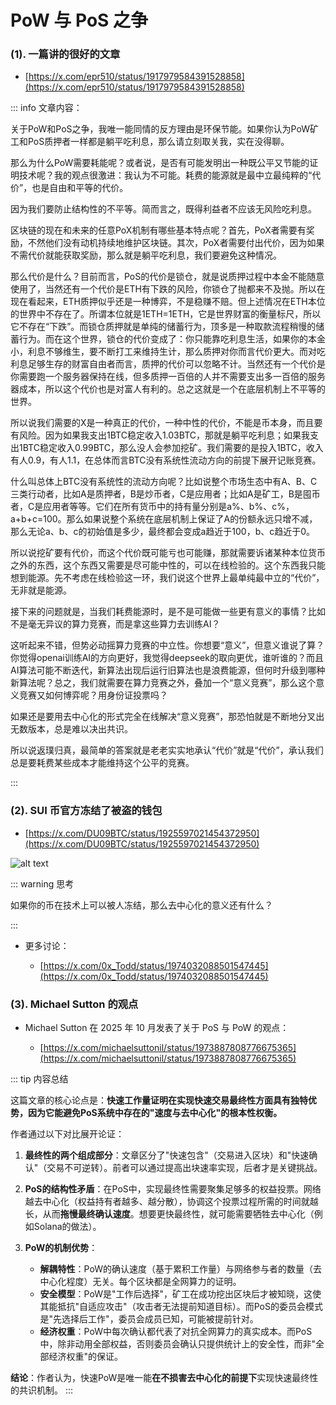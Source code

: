 
# PoW 与 PoS 之争

### (1). 一篇讲的很好的文章

- [https://x.com/epr510/status/1917979584391528858](https://x.com/epr510/status/1917979584391528858)

::: info 文章内容：

关于PoW和PoS之争，我唯一能同情的反方理由是环保节能。如果你认为PoW矿工和PoS质押者一样都是躺平吃利息，那么请立刻取关我，实在没得聊。

那么为什么PoW需要耗能呢？或者说，是否有可能发明出一种既公平又节能的证明技术呢？我的观点很激进：我认为不可能。耗费的能源就是最中立最纯粹的“代价”，也是自由和平等的代价。

因为我们要防止结构性的不平等。简而言之，既得利益者不应该无风险吃利息。

区块链的现在和未来的任意PoX机制有哪些基本特点呢？首先，PoX者需要有奖励，不然他们没有动机持续地维护区块链。其次，PoX者需要付出代价，因为如果不需代价就能获取奖励，那么就是躺平吃利息，我们要避免这种情况。

那么代价是什么？目前而言，PoS的代价是锁仓，就是说质押过程中本金不能随意使用了，当然还有一个代价是ETH有下跌的风险，你锁仓了抛都来不及抛。所以在现在看起来，ETH质押似乎还是一种博弈，不是稳赚不赔。但上述情况在ETH本位的世界中不存在了。所谓本位就是1ETH=1ETH，它是世界财富的衡量标尺，所以它不存在“下跌”。而锁仓质押就是单纯的储蓄行为，顶多是一种取款流程稍慢的储蓄行为。而在这个世界，锁仓的代价变成了：你只能靠吃利息生活，如果你的本金小，利息不够维生，要不断打工来维持生计，那么质押对你而言代价更大。而对吃利息足够生存的财富自由者而言，质押的代价可以忽略不计。当然还有一个代价是你需要跑一个服务器保持在线，但多质押一百倍的人并不需要支出多一百倍的服务器成本，所以这个代价也是对富人有利的。总之这就是一个在底层机制上不平等的世界。

所以说我们需要的X是一种真正的代价，一种中性的代价，不能是币本身，而且要有风险。因为如果我支出1BTC稳定收入1.03BTC，那就是躺平吃利息；如果我支出1BTC稳定收入0.99BTC，那么没人会参加挖矿。我们需要的是投入1BTC，收入有人0.9，有人1.1，在总体而言BTC没有系统性流动方向的前提下展开记账竞赛。

什么叫总体上BTC没有系统性的流动方向呢？比如说整个市场生态中有A、B、C三类行动者，比如A是质押者，B是炒币者，C是应用者；比如A是矿工，B是囤币者，C是应用者等等。它们在所有货币中的持有量分别是a%、b%、c%，a+b+c=100。那么如果说整个系统在底层机制上保证了A的份额永远只增不减，那么无论a、b、c的初始值是多少，最终都会变成a趋近于100，b、c趋近于0。

所以说挖矿要有代价，而这个代价既可能亏也可能赚，那就需要诉诸某种本位货币之外的东西，这个东西又需要是尽可能中性的，可以在线检验的。这个东西我只能想到能源。先不考虑在线检验这一环，我们说这个世界上最单纯最中立的“代价”，无非就是能源。

接下来的问题就是，当我们耗费能源时，是不是可能做一些更有意义的事情？比如不是毫无异议的算力竞赛，而是拿这些算力去训练AI？

这听起来不错，但势必动摇算力竞赛的中立性。你想要“意义”，但意义谁说了算？你觉得openai训练AI的方向更好，我觉得deepseek的取向更优，谁听谁的？而且AI算法可能不断迭代，新算法出现后运行旧算法也是浪费能源，但何时升级到哪种新算法呢？总之，我们就需要在算力竞赛之外，叠加一个“意义竞赛”，那么这个意义竞赛又如何博弈呢？用身份证投票吗？

如果还是要用去中心化的形式完全在线解决“意义竞赛”，那恐怕就是不断地分叉出无数版本，总是难以决出共识。

所以说返璞归真，最简单的答案就是老老实实地承认“代价”就是“代价”，承认我们总是要耗费某些成本才能维持这个公平的竞赛。

:::

### (2). SUI 币官方冻结了被盗的钱包

- [https://x.com/DU09BTC/status/1925597021454372950](https://x.com/DU09BTC/status/1925597021454372950)

![alt text](/kas/sui-froze-tx.png)

::: warning 思考

如果你的币在技术上可以被人冻结，那么去中心化的意义还有什么？

:::

- 更多讨论：

  * [https://x.com/0x_Todd/status/1974032088501547445](https://x.com/0x_Todd/status/1974032088501547445)





### (3). Michael Sutton 的观点

- Michael Sutton 在 2025 年 10 月发表了关于 PoS 与 PoW 的观点：

    * [https://x.com/michaelsuttonil/status/1973887808776675365](https://x.com/michaelsuttonil/status/1973887808776675365)

::: tip 内容总结

这篇文章的核心论点是：**快速工作量证明在实现快速交易最终性方面具有独特优势，因为它能避免PoS系统中存在的"速度与去中心化"的根本性权衡。**

作者通过以下对比展开论证：

1.  **最终性的两个组成部分**：文章区分了"快速包含"（交易进入区块）和"快速确认"（交易不可逆转）。前者可以通过提高出块速率实现，后者才是关键挑战。

2.  **PoS的结构性矛盾**：在PoS中，实现最终性需要聚集足够多的权益投票。网络越去中心化（权益持有者越多、越分散），协调这个投票过程所需的时间就越长，从而**拖慢最终确认速度**。想要更快最终性，就可能需要牺牲去中心化（例如Solana的做法）。

3.  **PoW的机制优势**：
    *   **解耦特性**：PoW的确认速度（基于累积工作量）与网络参与者的数量（去中心化程度）无关。每个区块都是全网算力的证明。
    *   **安全模型**：PoW是"工作后选择"，矿工在成功挖出区块后才被知晓，这使其能抵抗"自适应攻击"（攻击者无法提前知道目标）。而PoS的委员会模式是"先选择后工作"，委员会成员已知，可能被提前针对。
    *   **经济权重**：PoW中每次确认都代表了对抗全网算力的真实成本。而PoS中，除非动用全部权益，否则委员会确认只提供统计上的安全性，而非"全部经济权重"的保证。

**结论**：作者认为，快速PoW是唯一能**在不损害去中心化的前提下**实现快速最终性的共识机制。
:::
